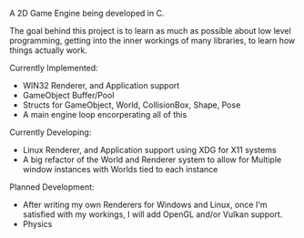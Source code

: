 A 2D Game Engine being developed in C.

The goal behind this project is to learn as much as possible about low level programming, getting into the inner workings of many libraries, to learn how things actually work.

Currently Implemented:
* WIN32 Renderer, and Application support
* GameObject Buffer/Pool
* Structs for GameObject, World, CollisionBox, Shape, Pose
* A main engine loop encorperating all of this

Currently Developing:
* Linux Renderer, and Application support using XDG for X11 systems
* A big refactor of the World and Renderer system to allow for Multiple window instances with Worlds tied to each instance

Planned Development:
* After writing my own Renderers for Windows and Linux, once I'm satisfied with my workings, I will add OpenGL and/or Vulkan support.
* Physics
